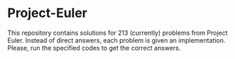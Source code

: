 # Project-Euler

This repository contains solutions for 213 (currently) problems from Project Euler. Instead of direct answers,
each problem is given an implementation. Please, run the specified codes to get the correct answers.
